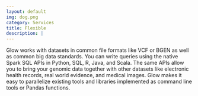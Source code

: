 ```yaml
---
layout: default
img: dog.png
category: Services
title: Flexible
description: |
---
```

Glow works with datasets in common file formats like VCF or BGEN as well as common big data
standards. You can write queries using the native Spark SQL APIs in Python, SQL, R, Java, and Scala.
The same APIs allow you to bring your genomic data together with other datasets like electronic
health records, real world evidence, and medical images. Glow makes it easy to parallelize existing
tools and libraries implemented as command line tools or Pandas functions.
